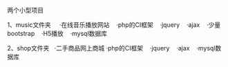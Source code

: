 两个小型项目

1、music文件夹
    
    ·在线音乐播放网站
    ·php的CI框架
    ·jquery
    ·ajax
    ·少量bootstrap
    ·H5播放
    ·mysql数据库
    
2、shop文件夹
   
   ·二手商品网上商城
    ·php的CI框架
    ·jquery
    ·ajax
    ·mysql数据库
